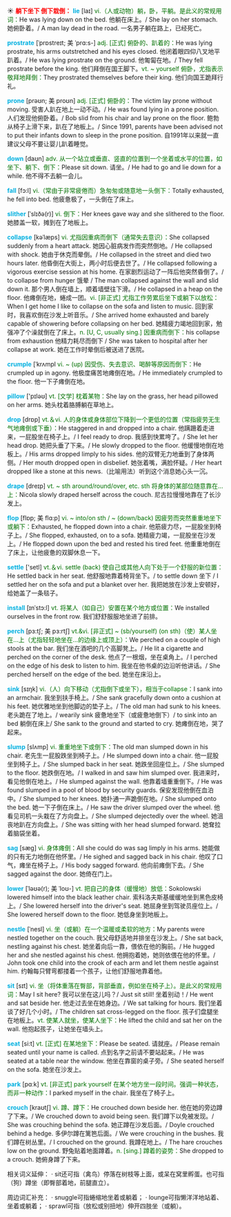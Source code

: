 ☀ <font color="red">**躺下坐下 倒下栽倒：**</font>
<font color="sky blue">**lie**</font> [laɪ] 
<font color="rgb(227, 108, 9)">vi.（人或动物）躺，卧，平躺。是此义的常规用词：</font>He was lying down on the bed. 他躺在床上。/ She lay on her stomach. 她俯卧着。/ A man lay dead in the road. 一名男子躺在路上，已经死亡。
           
<font color="sky blue">**prostrate**</font> [ˈprɒstreɪt; 美 ˈprɑ:s-]
<font color="rgb(227, 108, 9)">adj. [正式] 俯卧的、趴着的：</font>He was lying prostrate, his arms outstretched and his eyes closed. 他闭着眼四仰八叉地平趴着。/ He was lying prostrate on the ground. 他匍匐在地。/ They fell prostrate before the king. 他们拜倒在国王脚下。<font color="rgb(227, 108, 9)">vt. ~ yourself 俯卧，尤指表示敬拜地拜倒：</font>They prostrated themselves before their king. 他们向国王跪拜行礼。
           
<font color="sky blue">**prone**</font> [prəʊn; 美 proʊn]
<font color="rgb(227, 108, 9)">adj. [正式] 俯卧的：</font>The victim lay prone without moving. 受害人趴在地上一动不动。/ He was found lying in a prone position. 人们发现他俯卧着。/ Bob slid from his chair and lay prone on the floor. 鲍勃从椅子上滑下来，趴在了地板上。/ Since 1991, parents have been advised not to put their infants down to sleep in the prone position. 自1991年以来就一直建议父母不要让婴儿趴着睡觉。

<font color="sky blue">**down**</font> [daʊn] 
<font color="rgb(227, 108, 9)">adv. 从一个站立或垂直、竖直的位置到一个坐着或水平的位置，如坐下、躺下、倒下：</font>Please sit down. 请坐。/ He had to go and lie down for a while. 他不得不去躺一会儿。

<font color="sky blue">**fall**</font> [fɔ:l] 
<font color="rgb(227, 108, 9)">vi.（常由于非常疲倦而）急匆匆或随意地一头倒下：</font>Totally exhausted, he fell into bed. 他疲惫极了，一头倒在了床上。
            
<font color="sky blue">**slither**</font> [ˈslɪðə(r)]
<font color="rgb(227, 108, 9)">vi. 倒下：</font>Her knees gave way and she slithered to the floor. 她膝盖一软，摊到在了地板上。          

<font color="sky blue">**collapse**</font> [kəˈlæps]
<font color="rgb(227, 108, 9)">vi. 尤指因重病而倒下（通常失去意识）：</font>She collapsed suddenly from a heart attack. 她因心脏病发作而突然倒地。/ He collapsed with shock. 她由于休克而晕倒。/ He collapsed in the street and died two hours later. 他昏倒在大街上，两小时后便去世了。/ He collapsed following a vigorous exercise session at his home. 在家剧烈运动了一阵后他突然昏倒了。/ to collapse from hunger 饿晕 / The man collapsed against the wall and slid down it. 那个男人倒在墙上，顺着墙壁往下滑。/ He collapsed in a heap on the floor. 他瘫倒在地，蜷成一团。<font color="rgb(227, 108, 9)">vi. [非正式] 尤指工作劳累后坐下或躺下以放松：</font>When I get home I like to collapse on the sofa and listen to music. 回到家时，我喜欢倒在沙发上听音乐。/ She arrived home exhausted and barely capable of showering before collapsing on her bed. 她精疲力竭地回到家，勉强冲了个澡就倒在了床上。<font color="rgb(227, 108, 9)">n. [U, C, usually sing.] 因重病而倒下：</font>his collapse from exhaustion 他精力耗尽而倒下 / She was taken to hospital after her collapse at work. 她在工作时晕倒后被送进了医院。
            
<font color="sky blue">**crumple**</font> [ˈkrʌmpl
<font color="rgb(227, 108, 9)">vi. ~ (up) 因受伤、失去意识、喝醉等原因而倒下：</font>He crumpled up in agony. 他极度痛苦地瘫倒在地。/ He immediately crumpled to the floor. 他一下子瘫倒在地。

<font color="sky blue">**pillow**</font> ['pɪləʊ] 
<font color="rgb(227, 108, 9)">vt. [文学] 枕着某物：</font>She lay on the grass, her head pillowed on her arms. 她头枕着胳膊躺在草地上。

<font color="sky blue">**drop**</font> [drɒp] 
<font color="rgb(227, 108, 9)">vt.＆vi. 人的身体或身体部位下降到一个更低的位置（常指疲劳无生气地瘫倒或下垂）：</font>He staggered in and dropped into a chair. 他蹒跚着走进来，一屁股坐在椅子上。/ I feel ready to drop. 我感到快累垮了。/ She let her head drop. 她把头垂了下来。/ He slowly dropped to the floor. 他缓慢地倒在地板上。/ His arms dropped limply to his sides. 他的双臂无力地垂到了身体两侧。/ Her mouth dropped open in disbelief. 她张着嘴，满脸怀疑。/ Her heart dropped like a stone at this news.（比喻用法）听到这个消息她心头一沉。
           
<font color="sky blue">**drape**</font> [dreɪp]
<font color="rgb(227, 108, 9)">vt. ~ sth around/round/over, etc. sth 将身体的某部位随意靠在…上：</font>Nicola slowly draped herself across the couch. 尼古拉慢慢地靠在了长沙发上。

<font color="sky blue">**flop**</font> [flɒp; 美 flɑ:p]
<font color="rgb(227, 108, 9)">vi. ~ into/on sth / ~ (down/back) 因疲劳而突然重重地坐下或躺下：</font>Exhausted, he flopped down into a chair. 他筋疲力尽，一屁股坐到椅子上。/ She flopped, exhausted, on to a sofa. 她精疲力竭，一屁股坐在沙发上。/ He flopped down upon the bed and rested his tired feet. 他重重地倒在了床上，让他疲惫的双脚休息一下。

<font color="sky blue">**settle**</font> ['setl] 
<font color="rgb(227, 108, 9)">vt.＆vi. settle (back) 使自己或其他人向下处于一个舒服的新位置：</font>He settled back in her seat. 他舒服地靠着椅背坐下。/ to settle down 坐下 / I settled her on the sofa and put a blanket over her. 我把她放在沙发上安顿好，给她盖了一条毯子。
                      
<font color="sky blue">**install**</font> [ɪnˈstɔ:l]
<font color="rgb(227, 108, 9)">vt. 将某人（如自己）安置在某个地方或位置：</font>We installed ourselves in the front row. 我们舒舒服服地坐进了前排。

<font color="sky blue">**perch**</font> [pɜ:tʃ; 美 pɜ:rtʃ]
<font color="rgb(227, 108, 9)">vt.&vi. [非正式] ~ (sb/yourself) (on sth)（使）某人坐在…上（尤指轻轻地坐在…的边缘上或顶上）：</font>We perched on a couple of high stools at the bar. 我们坐在酒吧的几个高脚凳上。/ He lit a cigarette and perched on the corner of the desk. 他点了一根烟，坐在桌角上。/ I perched on the edge of his desk to listen to him. 我坐在他书桌的边沿听他讲话。/ She perched herself on the edge of the bed. 她坐在床沿上。

<font color="sky blue">**sink**</font> [sɪŋk] 
<font color="rgb(227, 108, 9)">vi.（人）向下移动（尤指倒下或坐下），相当于collapse：</font>I sank into an armchair. 我坐到扶手椅上。/ She sank gracefully down onto a cushion at his feet. 她优雅地坐到他脚边的垫子上。/ The old man had sunk to his knees. 老头跪在了地上。/ wearily sink 疲惫地坐下（或疲惫地倒下）/ to sink into an bed 躺倒在床上/ She sank to the ground and started to cry. 她瘫倒在地，哭了起来。
            
<font color="sky blue">**slump**</font> [slʌmp]
<font color="rgb(227, 108, 9)">vi. 重重地坐下或倒下：</font>The old man slumped down in his chair. 老先生一屁股跌坐到椅子上。/ He slumped down into a chair. 他一屁股坐到椅子上。/ She slumped back in her seat. 她跌坐回座位上。/ She slumped to the floor. 她跌倒在地。/ I walked in and saw him slumped over. 我进来时，看见他倒在地上。/ He slumped against the wall. 他靠着墙重重倒下。/ He was found slumped in a pool of blood by security guards. 保安发现他倒在血泊中。/ She slumped to her knees. 她扑通一声跪倒在地。/ She slumped onto the bed. 她一下子倒在床上。/ He saw the driver slumped over the wheel. 他看见司机一头栽在了方向盘上。/ She slumped dejectedly over the wheel. 她沮丧地趴在方向盘上。/ She was sitting with her head slumped forward. 她耷拉着脑袋坐着。          

<font color="sky blue">**sag**</font> [sæg]
<font color="rgb(227, 108, 9)">vi. 身体瘫倒：</font>All she could do was sag limply in his arms. 她能做的只有无力地倒在他怀里。/ He sighed and sagged back in his chair. 他叹了口气，瘫坐在椅子上。/ His body sagged forward. 他向前瘫倒下去。/ She sagged against the door. 她倚在门上。
           
<font color="sky blue">**lower**</font> [ˈləʊə(r); 美 ˈloʊ-]
<font color="rgb(227, 108, 9)">vt. 把自己的身体（缓慢地）放低：</font>Sokolowski lowered himself into the black leather chair. 索科洛夫斯基缓缓地坐到黑色皮椅上。/ She lowered herself into the driver's seat. 她屈身坐到驾驶员座位上。/ She lowered herself down to the floor. 她低身坐到地板上。

<font color="sky blue">**nestle**</font> [ˈnesl]
<font color="rgb(227, 108, 9)">vi. 坐（或躺）在一个温暖或柔软的地方：</font>My parents were nestled together on the couch. 我父母舒适地并排坐在沙发上。/ She sat back, nestling against his chest. 她坐着向后一靠，偎依在他的胸前。/ He hugged her and she nestled against his chest. 他拥抱着她，她则依偎在他的怀里。/ John took one child into the crook of each arm and let them nestle against him. 约翰每只臂弯都搂着一个孩子，让他们舒服地靠着他。

<font color="sky blue">**sit**</font> [sɪt] 
<font color="rgb(227, 108, 9)">vi. 坐（将体重落在臀部，背部垂直，例如坐在椅子上）。是此义的常规用词：</font>May I sit here? 我可以坐在这儿吗？/ Just sit still! 坐着别动！/ He went and sat beside her. 他走过去坐在她身边。/ We sat talking for hours. 我们坐着谈了好几个小时。/ The children sat cross-legged on the floor. 孩子们盘腿坐在地板上。<font color="rgb(227, 108, 9)">vt. 使某人就坐，使某人坐下：</font>He lifted the child and sat her on the wall. 他抱起孩子，让她坐在墙头上。

<font color="sky blue">**seat**</font> [si:t] 
<font color="rgb(227, 108, 9)">vt. [正式] 在某地坐下：</font>Please be seated. 请就座。/ Please remain seated until your name is called. 点到名字之前请不要站起来。/ He was seated at a table near the window. 他坐在靠窗的桌子旁。/ She seated herself on the sofa. 她坐在沙发上。

<font color="sky blue">**park**</font> [pɑːk] 
<font color="rgb(227, 108, 9)">vt. [非正式] park yourself 在某个地方坐一段时间。强调一种状态，而非一种动作：</font>I parked myself in the chair. 我坐在了椅子上。
           
<font color="sky blue">**crouch**</font> [kraʊtʃ]
<font color="rgb(227, 108, 9)">vi. 蹲、蹲下：</font>He crouched down beside her. 他在她的旁边蹲了下来。/ We crouched down to avoid being seen. 我们蹲下以免被发现。/ She was crouching behind the sofa. 她正蹲在沙发后面。/ Doyle crouched behind a hedge. 多伊尔蹲在篱笆后面。/ We were crouching in the bushes. 我们蹲在树丛里。/ I crouched on the ground. 我蹲在地上。/ The hare crouches low on the ground. 野兔贴着地面蹲着。<font color="rgb(227, 108, 9)">n. [sing.] 蹲着的姿势：</font>She dropped to a crouch. 她俯身蹲了下来。

相关词义延伸：
· sit还可指（禽鸟）停落在树枝等上面，或呆在窝里孵蛋。也可指（狗）蹲坐（即臀部着地，前腿直立）。

周边词汇补充：
· snuggle可指蜷缩地坐着或躺着；
· lounge可指懒洋洋地站着、坐着或躺着；
· sprawl可指（放松或别扭地）伸开四肢坐（或躺）。
